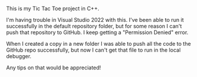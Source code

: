 This is my Tic Tac Toe project in C++.

I'm having trouble in Visual Studio 2022 with this. I've been able to run it successfully in the default repository folder, but for some reason I can't push that repository to GitHub. I keep getting a "Permission Denied" error.

When I created a copy in a new folder I was able to push all the code to the GitHub repo successfully, but now I can't get that file to run in the local debugger.

Any tips on that would be appreciated!
